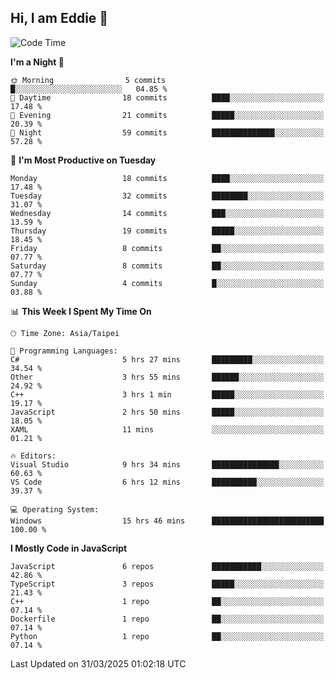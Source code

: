 ## Hi, I am Eddie 👋

<!--START_SECTION:waka-->
![Code Time](http://img.shields.io/badge/Code%20Time-492%20hrs%2023%20mins-blue)

**I'm a Night 🦉** 

```text
🌞 Morning                5 commits           █░░░░░░░░░░░░░░░░░░░░░░░░   04.85 % 
🌆 Daytime                18 commits          ████░░░░░░░░░░░░░░░░░░░░░   17.48 % 
🌃 Evening                21 commits          █████░░░░░░░░░░░░░░░░░░░░   20.39 % 
🌙 Night                  59 commits          ██████████████░░░░░░░░░░░   57.28 % 
```
📅 **I'm Most Productive on Tuesday** 

```text
Monday                   18 commits          ████░░░░░░░░░░░░░░░░░░░░░   17.48 % 
Tuesday                  32 commits          ████████░░░░░░░░░░░░░░░░░   31.07 % 
Wednesday                14 commits          ███░░░░░░░░░░░░░░░░░░░░░░   13.59 % 
Thursday                 19 commits          █████░░░░░░░░░░░░░░░░░░░░   18.45 % 
Friday                   8 commits           ██░░░░░░░░░░░░░░░░░░░░░░░   07.77 % 
Saturday                 8 commits           ██░░░░░░░░░░░░░░░░░░░░░░░   07.77 % 
Sunday                   4 commits           █░░░░░░░░░░░░░░░░░░░░░░░░   03.88 % 
```


📊 **This Week I Spent My Time On** 

```text
🕑︎ Time Zone: Asia/Taipei

💬 Programming Languages: 
C#                       5 hrs 27 mins       █████████░░░░░░░░░░░░░░░░   34.54 % 
Other                    3 hrs 55 mins       ██████░░░░░░░░░░░░░░░░░░░   24.92 % 
C++                      3 hrs 1 min         █████░░░░░░░░░░░░░░░░░░░░   19.17 % 
JavaScript               2 hrs 50 mins       █████░░░░░░░░░░░░░░░░░░░░   18.05 % 
XAML                     11 mins             ░░░░░░░░░░░░░░░░░░░░░░░░░   01.21 % 

🔥 Editors: 
Visual Studio            9 hrs 34 mins       ███████████████░░░░░░░░░░   60.63 % 
VS Code                  6 hrs 12 mins       ██████████░░░░░░░░░░░░░░░   39.37 % 

💻 Operating System: 
Windows                  15 hrs 46 mins      █████████████████████████   100.00 % 
```

**I Mostly Code in JavaScript** 

```text
JavaScript               6 repos             ███████████░░░░░░░░░░░░░░   42.86 % 
TypeScript               3 repos             █████░░░░░░░░░░░░░░░░░░░░   21.43 % 
C++                      1 repo              ██░░░░░░░░░░░░░░░░░░░░░░░   07.14 % 
Dockerfile               1 repo              ██░░░░░░░░░░░░░░░░░░░░░░░   07.14 % 
Python                   1 repo              ██░░░░░░░░░░░░░░░░░░░░░░░   07.14 % 
```




 Last Updated on 31/03/2025 01:02:18 UTC
<!--END_SECTION:waka-->
